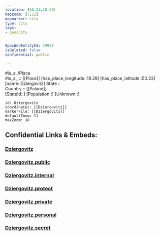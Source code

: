 ```yaml
---
location: [50.23,18.28] 
mapzoom: [7,12] 
mapmarker: city 
type: City
tags:
- geo/City


SpocWebEntityId: 29928
isDeleted: false
confidential: public

---
```

#is_a_/Place  
#is_a_ :: [[Place]] 
[has_place_longitude::18.28] 
[has_place_latitude::50.23] 
[name::Dziergovitz] 
State ::  
Country :: [[Poland]]  
[StateId::] 
[Population::] 
[Unknown::] 


```leaflet
id: Dziergovitz
coordinates: [[Dziergovitz]] 
markerFile: [[Dziergovitz]] 
defaultZoom: 11 
maxZoom: 18
```


## Confidential Links & Embeds: 

### [Dziergovitz](/_Standards/Earth/Continent/Europe/Europe~East/Poland/Provinces~Poland/Opole/City/Dziergovitz.md) 

### [Dziergovitz.public](/_public/Earth/Continent/Europe/Europe~East/Poland/Provinces~Poland/Opole/City/Dziergovitz.public.md) 

### [Dziergovitz.internal](/_internal/Earth/Continent/Europe/Europe~East/Poland/Provinces~Poland/Opole/City/Dziergovitz.internal.md) 

### [Dziergovitz.protect](/_protect/Earth/Continent/Europe/Europe~East/Poland/Provinces~Poland/Opole/City/Dziergovitz.protect.md) 

### [Dziergovitz.private](/_private/Earth/Continent/Europe/Europe~East/Poland/Provinces~Poland/Opole/City/Dziergovitz.private.md) 

### [Dziergovitz.personal](/_personal/Earth/Continent/Europe/Europe~East/Poland/Provinces~Poland/Opole/City/Dziergovitz.personal.md) 

### [Dziergovitz.secret](/_secret/Earth/Continent/Europe/Europe~East/Poland/Provinces~Poland/Opole/City/Dziergovitz.secret.md)

